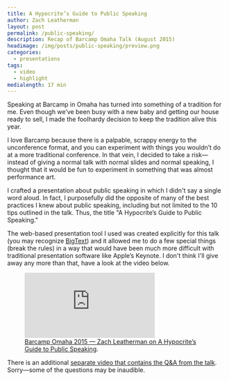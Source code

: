 ```yaml
---
title: A Hypocrite’s Guide to Public Speaking
author: Zach Leatherman
layout: post
permalink: /public-speaking/
description: Recap of Barcamp Omaha Talk (August 2015)
headimage: /img/posts/public-speaking/preview.png
categories:
  - presentations
tags:
  - video
  - highlight
medialength: 17 min
---
```


Speaking at Barcamp in Omaha has turned into something of a tradition for me. Even though we’ve been busy with a new baby and getting our house ready to sell, I made the foolhardy decision to keep the tradition alive this year.

I love Barcamp because there is a palpable, scrappy energy to the unconference format, and you can experiment with things you wouldn’t do at a more traditional conference. In that vein, I decided to take a risk—instead of giving a normal talk with normal slides and normal speaking, I thought that it would be fun to experiment in something that was almost performance art.

I crafted a presentation about public speaking in which I didn't say a single word aloud.  In fact, I purposefully did the opposite of many of the best practices I knew about public speaking, including but not limited to the 10 tips outlined in the talk. Thus, the title "A Hypocrite’s Guide to Public Speaking."

The web-based presentation tool I used was created explicitly for this talk (you may recognize [BigText](/web/bigtext-makes-text-big/)) and it allowed me to do a few special things (break the rules) in a way that would have been much more difficult with traditional presentation software like Apple’s Keynote. I don't think I'll give away any more than that, have a look at the video below.

<figure>
	<div class="fullwidth"><div class="fluid-width-video-wrapper"><iframe src="https://www.youtube.com/embed/uH_-_mrksV4" frameborder="0" webkitallowfullscreen mozallowfullscreen allowfullscreen></iframe></div></div>
	<figcaption><a href="https://www.youtube.com/watch?v=uH_-_mrksV4">Barcamp Omaha 2015 &mdash; Zach Leatherman on A Hypocrite’s Guide to Public Speaking</a>.</figcaption>
</figure>

There is an additional [separate video that contains the Q&A from the talk](https://www.youtube.com/watch?v=CKZNRzKNK70). Sorry—some of the questions may be inaudible.
